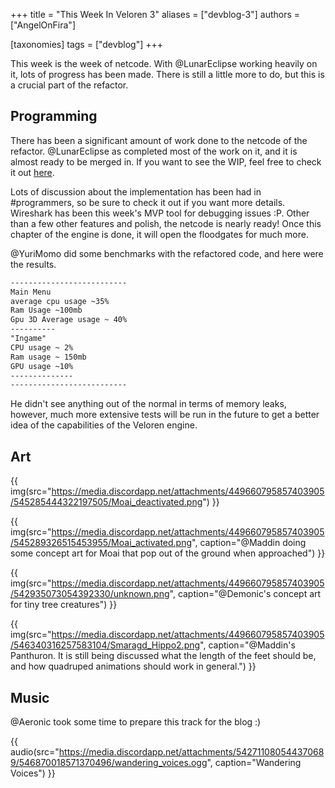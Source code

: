 +++
title = "This Week In Veloren 3"
aliases = ["devblog-3"]
authors = ["AngelOnFira"]

[taxonomies]
tags = ["devblog"]
+++

This week is the week of netcode. With @LunarEclipse working heavily on it, lots of progress has been made. There is still a little more to do, but this is a crucial part of the refactor.

## Programming

There has been a significant amount of work done to the netcode of the refactor. @LunarEclipse as completed most of the work on it, and it is almost ready to be merged in. If you want to see the WIP, feel free to check it out [here](https://gitlab.com/veloren/fresh/merge_requests/6).

Lots of discussion about the implementation has been had in #programmers, so be sure to check it out if you want more details. Wireshark has been this week's MVP tool for debugging issues :P. Other than a few other features and polish, the netcode is nearly ready! Once this chapter of the engine is done, it will open the floodgates for much more.

@YuriMomo did some benchmarks with the refactored code, and here were the results.

```txt
--------------------------
Main Menu
average cpu usage ~35%
Ram Usage ~100mb
Gpu 3D Average usage ~ 40%
----------
"Ingame"
CPU usage ~ 2%
Ram usage ~ 150mb
GPU usage ~10%
--------------
--------------------------
```

He didn't see anything out of the normal in terms of memory leaks, however, much more extensive tests will be run in the future to get a better idea of the capabilities of the Veloren engine.

## Art

{{ img(src="https://media.discordapp.net/attachments/449660795857403905/545285444322197505/Moai_deactivated.png") }}

{{ img(src="https://media.discordapp.net/attachments/449660795857403905/545289326515453955/Moai_activated.png", caption="@Maddin doing some concept art for Moai that pop out of the ground when approached") }}

{{ img(src="https://media.discordapp.net/attachments/449660795857403905/542935073054392330/unknown.png", caption="@Demonic's concept art for tiny tree creatures") }}

{{ img(src="https://media.discordapp.net/attachments/449660795857403905/546340316257583104/Smaragd_Hippo2.png", caption="@Maddin's Panthuron. It is still being discussed what the length of the feet should be, and how quadruped animations should work in general.") }}

## Music

@Aeronic took some time to prepare this track for the blog :)

{{ audio(src="https://media.discordapp.net/attachments/542711080544370689/546870018571370496/wandering_voices.ogg", caption="Wandering Voices") }}
